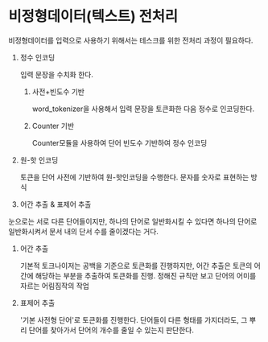 # 비정형데이터(텍스트) 전처리

비정형데이터를 입력으로 사용하기 위해서는 테스크를 위한 전처리 과정이 필요하다.

1. 정수 인코딩

   입력 문장을 수치화 한다.

   1. 사전+빈도수 기반

      word_tokenizer을 사용해서 입력 문장을 토큰화한 다음 정수로 인코딩한다.

   2. Counter 기반

      Counter모듈을 사용하여 단어 빈도수 기반하여 정수 인코딩

 2. 원-핫 인코딩

    토큰을 단어 사전에 기반하여 원-핫인코딩을 수행한다. 문자를 숫자로 표현하는 방식

 3.  어간 추출 & 표제어 추출

   눈으로는 서로 다른 단어들이지만, 하나의 단어로 일반화시킬 수 있다면 하나의 단어로 일반화시켜서 문서 내의 단서 수를 줄이겠다는 거다.

   1. 어간 추출

      기본적 토크나이저는 공백을 기준으로 토큰화를 진행하지만, 어간 추출은 토큰의 어간에 해당하는 부분을 추출하여 토큰화를 진행. 정해진 규칙만 보고 단어의 어미를 자르는 어림짐작의 작업

   2. 표제어 추출

       '기본 사전형 단어'로 토큰화를 진행한다. 단어들이 다른 형태를 가지더라도, 그 뿌리 단어를 찾아가서 단어의 개수를 줄일 수 있는지 판단한다.
